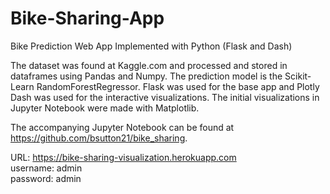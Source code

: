 # Bike-Sharing-App
Bike Prediction Web App Implemented with Python (Flask and Dash)

The dataset was found at Kaggle.com and processed and stored in dataframes using Pandas and Numpy.  The prediction model is the Scikit-Learn RandomForestRegressor.  Flask was used for the base app and Plotly Dash was used for the interactive visualizations.  The initial visualizations in Jupyter Notebook were made with Matplotlib.

The accompanying Jupyter Notebook can be found at https://github.com/bsutton21/bike_sharing.

URL: https://bike-sharing-visualization.herokuapp.com<br>
username: admin <br>
password: admin
